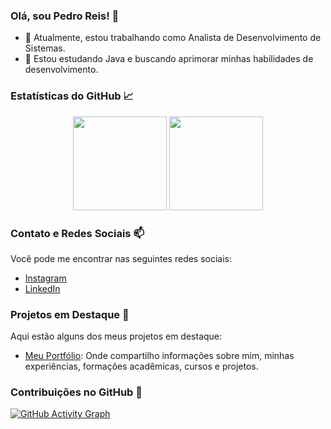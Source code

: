 ### Olá, sou Pedro Reis! 👋

- 🔭 Atualmente, estou trabalhando como Analista de Desenvolvimento de Sistemas.
- 🌱 Estou estudando Java e buscando aprimorar minhas habilidades de desenvolvimento.

### Estatísticas do GitHub 📈

<div align="center">
  <img height="150em" src="https://github-readme-stats.vercel.app/api?username=Pedro-Hc-Reis&show_icons=true&theme=tokyonight&include_all_commits=true&count_private=true"/>
  <img height="150em" src="https://github-readme-stats.vercel.app/api/top-langs/?username=Pedro-Hc-Reis&layout=compact&langs_count=8&theme=tokyonight"/>
</div>

### Contato e Redes Sociais 📫

Você pode me encontrar nas seguintes redes sociais:

- [Instagram](https://www.instagram.com/pedrohenriquecreis/)
- [LinkedIn](https://www.linkedin.com/in/pedro-h-c-reis)

### Projetos em Destaque 🚀

Aqui estão alguns dos meus projetos em destaque:

- [Meu Portfólio](https://pedro-hc-reis.github.io/index.html): Onde compartilho informações sobre mim, minhas experiências, formações acadêmicas, cursos e projetos.

### Contribuições no GitHub 🐍

[![GitHub Activity Graph](https://activity-graph.herokuapp.com/graph?username=Pedro-Hc-Reis&theme=github)](https://github.com/Pedro-Hc-Reis)

